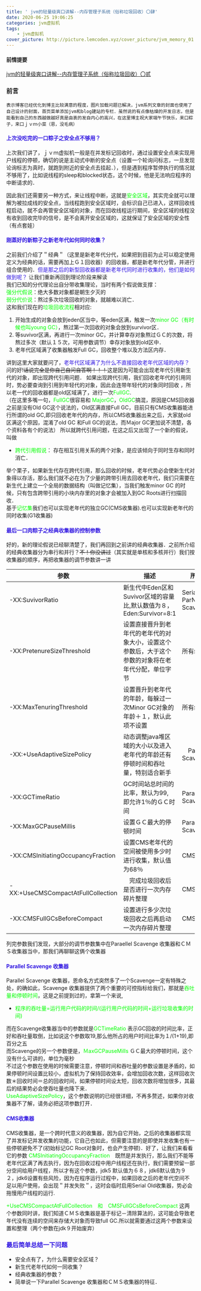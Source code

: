 ```yaml
---
title: ' jvm的轻量级爽口讲解--内存管理子系统（俗称垃圾回收）〇肆'
date: 2020-06-25 19:06:25
categories: jvm虚拟机
tags:
    - jvm虚拟机
cover_picture: http://picture.lemcoden.xyz/cover_picture/jvm_memory_01.png
---
```

#### 前情提要
<a href="https://lemcoden.xyz/2020/06/18/jvm的轻量级爽口讲解-内存管理子系统（俗称垃圾回收）〇叁/">jvm的轻量级爽口讲解--内存管理子系统（俗称垃圾回收）〇贰</a><br/>
### 前言
```
表示博客已经优化到博主比较满意的程度，图片加载问题已解决，jvm系列文章的封面也使用了自己设计的封面，首页菜单添加jvm和blog建站的专栏．虽然说的有点像枯燥的开发日志，但是能看到自己的东西越做越好真是由衷的发自内心的高兴，在这里博主祝大家端午节快乐，来口粽子，来口ｊｖｍ小菜（恩，没毛病）
```
#### <font color=#3.5169E1>上次没吃完的一口粽子之安全点不够用？</font>
上次我们讲了，ｊｖｍ虚拟机一般是在并发标记回收时，通过设置安全点来实现用户线程的停顿，确切的说是主动式中断的安全点（设置一个轮询问标志，一旦发现论询标志为真时，就跑到附近的安全点去挂起．），但是遇到程序暂停执行的情况就不够用了，比如说线程的sleep和blocked状态，这个时候，他是无法响应程序的中断请求的．<br/>

因此我们还需要另一种方式，来让线程中断，这就是<font color=#00ff00>安全区域</font>，其实完全就可以理解为被拉成线的安全点，当线程跑到安全区域时，会标识自己已进入，这样回收线程启动，就不会再管安全区域的对象，而在回收线程运行期间，安全区域的线程没有收到回收完毕的信号，是不会离开安全区域的，这就保证了安全区域的安全性（有点套娃）

#### <font color=#3.5169E1>刚蒸好的新粽子之新老年代如何同时收集？</font>
之前我们介绍了＂经典＂（这里是新老年代分代，如果把到目前为止可以稳定使用定义为经典的话，需要再加上Ｇ１回收器）的回收器，都是新老年代分管，并进行组合使用的．<font color=#3.5169E1>但是那之后的新型回收器都是新老年代同时进行收集的，他们是如何做到呢？</font>
让我们重新再回到理论阶段来解读<br/>
我们已知的分代理论出自分带收集理论，当时有两个假说做支撑：<br/>
<font color=#00ff00>强分代假说</font>：绝大多数对象都是朝生夕灭的<br/>
<font color=#00ff00>弱分代价说</font>：熬过多次垃圾回收的对象，就越难以消亡．<br/>
这和我们现在的<font color=#00ff00>垃圾回收流程</font>相对应:<br/>
1. 开始生成的对象会放到eden区当中，等eden区满，触发一次<font color=#00ff00>minor GC（有时候也叫young GC）</font>，熬过第一次回收的对象会放到survivor区．
2. 等suvivor区满，再进行一次minor GC，并计算幸存对象熬过ＧＣ的次数，将熬过多次（默认１５次，可用参数调节）幸存对象放到old区中．
3. 老年代区域满了收集器触发Full GC，回收整个堆以及方法区内存．

讲到这里大家就要问了，<font color=#3.5169E1>老年代区域满了为什么不直接回收老年代区域的内存？</font><br/>
问的好!~~话说完全是你自己自问自答啊！！！~~这是因为可能会出现老年代引用新生代的对象，即出现跨代引用问题．
如果出现跨代引用，我们回收老年代的引用同时，势必要查询到引用到年轻代的对象，因此会连带年轻代的对象同时回收
，所以老一代的回收器都是old区域满了，进行一次<font color=#00ff00>FullGC</font>.<br/>（在这里多嘴一句，<font color=#00ff00>FullGC</font>很容易和<font  color=#00ff00> MajorGC</font>，<font color=#00ff00>OldGC</font>搞混，原因是CMS回收器之前是没有Old GC这个说法的，Old区满直接Full GC，目前只有CMS收集器能进行所谓的old GC,即只回收老年代的内存，所以CMS收集器出来之后，大家就old区满这个原因，混淆了old GC 和Full GC的说法，而Ｍajor GC更加说不清楚，各个资料各有个的说法）
所以就跨代引用问题，在这之后又出现了一个新的假说，叫做<br/>
* <font color=#00ff00>跨代引用假说</font>：  存在相互引用关系的两个对象，是应该倾向于同时生存和同时消亡．

举个栗子，如果新生代存在跨代引用，那么回收的时候，老年代势必会使新生代对象得以存活，那么我们就不必在为了少量的跨带引用去回收老年代，我们只需要在新生代上建立一个全局的数据结构（叫做记忆集），当我们触发minor GC 的时候，只有包含跨带引用的小块内存里的对象才会被加入到GC Roots进行扫描回收．<br/>
基于<font color=#00ff00>记忆集</font>我们也可以实现老年代的独立GC(CMS收集器).也可以实现新老年代的同时收集(G1收集器)<br/>
#### <font color=#3.5169E1 >最后一口肉粽子之经典收集器的控制参数</font>
好的，新的理论假说已经聊清楚了，我们再回到之前讲的经典收集器．之前所介绍的经典收集器分为串行和并行？~~不！你没讲过~~（其实就是单核和多核并行）我们按收集器的顺序，再把收集器的调节参数讲一讲

| 参数 | 描述 | 所属收集器 |
| ------------- | ------------- | --------------- |
| -XX:SuvivorRatio  | 新生代中Eden区和Suvivor区域的容量比,默认数值为８，Eden:Survivor=8:1  | Serial& ParNew&Parallel Scavenge |
| -XX:PretenureSizeThreshold  | 设置直接晋升到老年代的老年代的对象大小，设置这个参数后，大于这个参数的对象将在老年代分配，单位字节  | 所有经典收集器  |
| -XX:MaxTenuringThreshold    |  设置晋升到老年代的年龄，每躲过一次Minor GC对象的年龄＋１，默认此项不设置  | 所有经典收集器 |
| -XX:+UseAdaptiveSizePolicy | 动态调整java堆区域的大小以及进入老年代的年龄还有停顿时间和吞吐量，特别适合新手  |　Parallel Scavenge　 |
| -XX:GCTimeRatio | GC时间站总时间的比率，默认为99, 即允许1％的ＧＣ时间  |  Parallel Scavenge  |
| -XX:MaxGCPauseMillis| 设置ＧＣ最大的停顿时间 | Parallel Scavenge  |
| -XX:CMSInitiatingOccupancyFraction| 设置CMS老年代的空间被使用多少时进行收集，默认值为68％ | CMS |
| -XX:+UseCMSCompactAtFullCollection |　完成垃圾回收后是否进行一次内存碎片整理   | CMS |
| -XX:CMSFullGCsBeforeCompact | 设置进行多少次垃圾回收之后再启动一次内存碎片整理 |CMS|

列完参数我们发现，大部分的调节参数集中在Paraellel Scavenge 收集器和ＣＭＳ收集器当中，那我们再聊聊这俩个收集器<br>
####  <font color=#3.5169E1>Parallel Scavenge 收集器</font>
Parallel Scavenge 收集器，恩命名方式突然多了一个Scavenge一定有特殊之处，的确如此，Scavenge 收集器提供了两个重要的可控指标给我们，那就是<font color=#00ff00>吞吐量和停顿时间</font>，这是之前提到过的，拿第一个来说,
* <font color=#00ff00>程序的吞吐量=运行用户代码的时间/(运行用户代码的时间+运行垃圾收集的时间)</font>

而在Scavenge收集器当中的参数就是<font color=#00ff00>GCTimeRatio</font> 表示GC回收的时间比率，正好和吞吐量取倒，比如说这个参数取19,那么他所占的用户时间比率为１/(1+19),即百分之五<br/>
而Scavenge的另一个参数便是，<font color=#00ff00>ＭaxGCPauseMills</font> ＧＣ最大的停顿时间，这个没有什么可讲的，单位为毫秒<br/>
不过这个参数在使用的时候需要注意，停顿时间和吞吐量的参数设置是矛盾的，如果停顿时间设置比较小，虚拟机为了保持回收效率，会增加回收次数，这样回收次数＊回收时间＝总的回收时间，如果停顿时间设太短，回收次数将增加很多，其最后的结果势必会使吞吐量也降下来．<br/>
<font color=#00ff00>UseAdaptiveSizePolicy</font>，这个参数说明的已经很详细，不再多赘述，如果你对收集器不了解，请务必把这项参数打开．

####  <font color=#3.5169E1>CMS收集器</font>
CMS收集器，是一个跨时代意义的收集器，因为自它开始，之后的收集器都实现了并发标记并发收集的功能，它自己也如此，但需要注意的是即使并发收集也有一些停顿避免不了(初始标记GC Root对象时，也会产生停顿)．好了，让我们来看看它的参数
<font color=#00ff00>CMSInitiatingOccupancyFraction</font>　既然是并发执行，那么我们不能等老年代区满了再去执行，因为在回收过程中用户线程还在执行，我们需要预留一部分空间给用户线程，所以才有这个参数，jdk5 默认值为６８，jdk6默认值为９２，jdk6设置有些风险，因为在程序运行过程中，如果回收之后的老年代空间不足以用户使用，会出现＂并发失败＂，这时会临时启用Serial Old收集器，势必会拖慢用户线程的运行.

<font color=#00ff00>+UseCMSCompactAtFullCollection　和　CMSFullGCsBeforeCompact</font> 这两个参数同时讲，我们知道ＣＭＳ收集器是基于标记－清除算法的，这可能会导致老年代没有连续的空间来存储大对象而导致full GC.所以就需要通过这两个参数来设置和整理（两个参数在jdk９开始废弃）


### <font color=#3.5169E1>最后简单总结一下问题</font>
* 安全点有了，为什么需要安全区域？
* 新生代老年代如何一同收集？
* 经典收集器的参数？
* 简单说一下Parallel Scavenge 收集器和ＣＭＳ收集器的特征．
